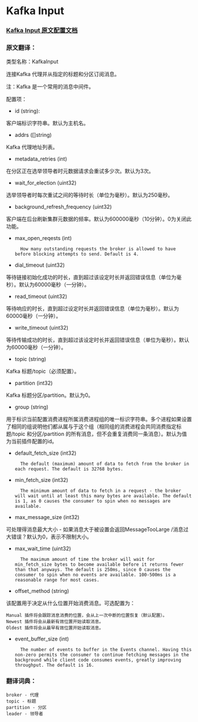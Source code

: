 # Kafka Input

### [Kafka Input 原文配置文档](http://hekad.readthedocs.io/en/v0.10.0/config/inputs/kafka.html "Kafka Input 原文配置文档")

### 原文翻译：

类型名称：KafkaInput

连接Kafka 代理并从指定的标题和分区订阅消息。

注：Kafka 是一个常用的消息中间件。

配置项：

+ id (string):

客户端标识字符串。默认为主机名。

+ addrs ([]string)

Kafka 代理地址列表。

+ metadata_retries (int)

在分区正在选举领导者时元数据请求会重试多少次。默认为3次。

+ wait_for_election (uint32)

选举领导者时每次重试之间的等待时长（单位为毫秒）。默认为250毫秒。

+  background_refresh_frequency (uint32)

客户端在后台刷新集群元数据的频率。默认为600000毫秒（10分钟）。0为关闭此功能。

+ max_open_reqests (int)

        How many outstanding requests the broker is allowed to have before blocking attempts to send. Default is 4.

+ dial_timeout (uint32)

等待链接初始化成功的时长，直到超过该设定时长并返回错误信息（单位为毫秒）。默认为60000毫秒（一分钟）。

+ read_timeout (uint32)

等待响应的时长，直到超过设定时长并返回错误信息（单位为毫秒）。默认为60000毫秒（一分钟）。

+ write_timeout (uint32)

等待传输成功的时长，直到超过该设定时长并返回错误信息（单位为毫秒）。默认为60000毫秒（一分钟）。

+ topic (string)

Kafka 标题/topic（必须配置）。

+ partition (int32)

Kafka 标题分区/partition。默认为0。

+ group (string)

用于标识当前配置消费进程所属消费进程组的唯一标识字符串。多个进程如果设置了相同的组说明他们都从属与于这个组（相同组的消费进程会共同消费指定标题/topic 和分区/partition 的所有消息，但不会重复消费同一条消息）。默认为值为当前插件配置的id。

+ default_fetch_size (int32)

        The default (maximum) amount of data to fetch from the broker in each request. The default is 32768 bytes.

+ min_fetch_size (int32)

        The minimum amount of data to fetch in a request - the broker will wait until at least this many bytes are available. The default is 1, as 0 causes the consumer to spin when no messages are available.

+ max_message_size (int32)

可处理得消息最大大小 - 如果消息大于被设置会返回MessageTooLarge /消息过大错误？默认为0，表示不限制大小。

+ max_wait_time (uint32)

        The maximum amount of time the broker will wait for min_fetch_size bytes to become available before it returns fewer than that anyways. The default is 250ms, since 0 causes the consumer to spin when no events are available. 100-500ms is a reasonable range for most cases.

+ offset_method (string)

该配置用于决定从什么位置开始消费消息。可选配置为：

    Manual 插件将会跟踪消息消费的位置，会从上一次中断的位置恢复（默认配置）。  
    Newest 插件将会从最新有效位置开始读取消息。  
    Oldest 插件将会从最早有效位置开始读取消息。  

+ event_buffer_size (int)

        The number of events to buffer in the Events channel. Having this non-zero permits the consumer to continue fetching messages in the background while client code consumes events, greatly improving throughput. The default is 16.







### 翻译词典：

```
broker - 代理
topic - 标题
partition - 分区
leader - 领导者
```
